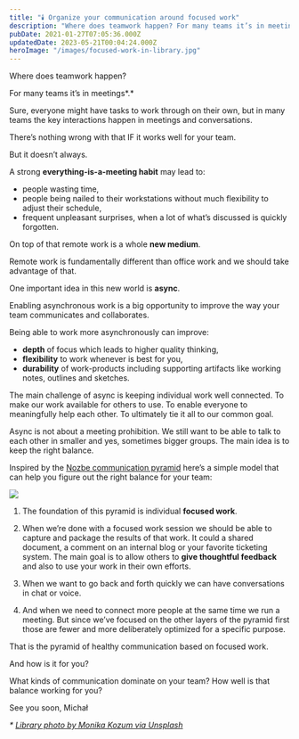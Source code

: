 ```yaml
---
title: "🕯️ Organize your communication around focused work"
description: "Where does teamwork happen? For many teams it’s in meetings. Sure, everyone might have tasks to work through on their own, but in many teams the key interactions happen in meetings and conversation..."
pubDate: 2021-01-27T07:05:36.000Z
updatedDate: 2023-05-21T00:04:24.000Z
heroImage: "/images/focused-work-in-library.jpg"
---
```

Where does teamwork happen?

For many teams it’s in meetings*.*

Sure, everyone might have tasks to work through on their own,
but in many teams the key interactions happen in meetings and
conversations.

There’s nothing wrong with that IF it works well for your
team.

But it doesn’t always.​

A strong **everything-is-a-meeting habit** may lead to:

* people wasting time,
* people being nailed to their workstations without much
  flexibility to adjust their schedule,
* frequent unpleasant surprises, when a lot of what’s
  discussed is quickly forgotten.

On top of that remote work is a whole **new medium**.

Remote work is fundamentally different than office work and we
should take advantage of that.

One important idea in this new world is **async**.

Enabling asynchronous work is a big opportunity to improve the
way your team communicates and collaborates.

Being able to work more asynchronously can improve:

* **depth** of focus which leads to higher quality
  thinking,
* **flexibility** to work whenever is best for you,
* **durability** of work-products including
  supporting artifacts like working notes, outlines and
  sketches.

The main challenge of async is keeping individual work well
connected. To make our work available for others to use. To
enable everyone to meaningfully help each other. To ultimately
tie it all to our common goal.

Async is not about a meeting prohibition. We still want to be
able to talk to each other in smaller and yes, sometimes bigger
groups. The main idea is to keep the right balance.

Inspired by the [Nozbe communication pyramid](https://nozbe.com/blog/communication-pyramid/?ref=localhost) here’s a simple model that can help you figure out the
right balance for your team:

![](/images/pyramid-of-healthy-comm.jpg)

1) The foundation of this pyramid is individual
**focused work**.

2) When we’re done with a focused work session we should be able
to capture and package the results of that work. It could a
shared document, a comment on an internal blog or your favorite
ticketing system. The main goal is to allow others to
**give thoughtful feedback** and also to use your
work in their own efforts.

3) When we want to go back and forth quickly we can have
conversations in chat or voice.

4) And when we need to connect more people at the same time we
run a meeting. But since we’ve focused on the other layers of
the pyramid first those are fewer and more deliberately
optimized for a specific purpose.

That is the pyramid of healthy communication based on focused
work.

And how is it for you?

What kinds of communication dominate on your team? How well is
that balance working for you?

See you soon, Michał

*\*
[Library photo by Monika Kozum via Unsplash](https://unsplash.com/@berlinboudoir?ref=localhost)*